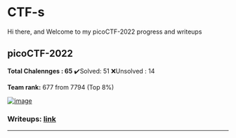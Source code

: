 # CTF-s
Hi there, and Welcome to my picoCTF-2022 progress and writeups

## picoCTF-2022

**Total Chalennges : 65**
✔️Solved: 51
❌Unsolved : 14 

**Team rank:** 677 from 7794 (Top 8%)

<a href=https://github.com/LogicBypass/CTF-s/tree/main/picoCTF-2022>![image](https://user-images.githubusercontent.com/62214984/163713181-4492b90e-03a6-476b-a968-f44da82bb5ed.png)</a>

### Writeups: [link](https://github.com/LogicBypass/CTF-s/tree/main/picoCTF-2022)
----
